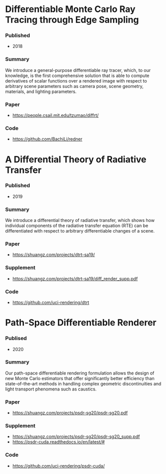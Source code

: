 # Differentiable Monte Carlo Ray Tracing through Edge Sampling
### Published
* 2018

### Summary
We introduce a general-purpose differentiable ray tracer, which, to our knowledge, is the first comprehensive solution that is able to compute derivatives of scalar functions over a rendered image with respect to arbitrary scene parameters such as camera pose, scene geometry, materials, and lighting parameters. 

### Paper
* https://people.csail.mit.edu/tzumao/diffrt/

### Code
* https://github.com/BachiLi/redner

# A Differential Theory of Radiative Transfer
### Published
* 2019

### Summary
We introduce a differential theory of radiative transfer, which shows how individual components of the radiative transfer equation (RTE) can be differentiated with respect to arbitrary differentiable changes of a scene.

### Paper
* https://shuangz.com/projects/dtrt-sa19/

### Supplement
* https://shuangz.com/projects/dtrt-sa19/diff_render_supp.pdf

### Code
* https://github.com/uci-rendering/dtrt

# Path-Space Differentiable Renderer
### Publised
* 2020

### Summary
Our path-space differentiable rendering formulation allows the design of new Monte Carlo estimators that offer significantly better efficiency than state-of-the-art methods in handling complex geometric discontinuities and light transport phenomena such as caustics.

### Paper
* https://shuangz.com/projects/psdr-sg20/psdr-sg20.pdf

### Supplement
* https://shuangz.com/projects/psdr-sg20/psdr-sg20_supp.pdf
* https://psdr-cuda.readthedocs.io/en/latest/#

### Code
* https://github.com/uci-rendering/psdr-cuda/
